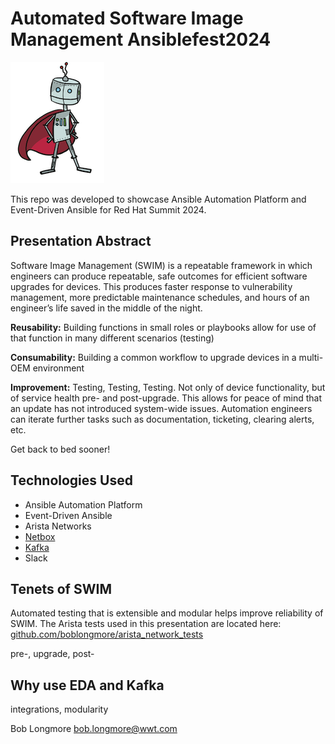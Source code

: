 # Automated Software Image Management Ansiblefest2024


![Platform Pete](images/platform_pete.png)

This repo was developed to showcase Ansible Automation Platform and Event-Driven Ansible for Red Hat Summit 2024.

## Presentation Abstract

Software Image Management (SWIM) is a repeatable framework in which engineers can produce repeatable, safe outcomes for efficient software upgrades for devices. This produces faster response to vulnerability management, more predictable maintenance schedules, and hours of an engineer’s life saved in the middle of the night.

**Reusability:** Building functions in small roles or playbooks allow for use of that function in many different scenarios (testing)

**Consumability:** Building a common workflow to upgrade devices in a multi-OEM environment

**Improvement:** Testing, Testing, Testing. Not only of device functionality, but of service health pre- and post-upgrade. This allows for peace of mind that an update has not introduced system-wide issues. Automation engineers can iterate further tasks such as documentation, ticketing, clearing alerts, etc.

Get back to bed sooner!


## Technologies Used

- Ansible Automation Platform
- Event-Driven Ansible
- Arista Networks
- [Netbox](https://github.com/netbox-community/netbox-docker)
- [Kafka](https://hub.docker.com/r/landoop/fast-data-dev)
- Slack

## Tenets of SWIM

Automated testing that is extensible and modular helps improve reliability of SWIM. The Arista tests used in this presentation are located here: [github.com/boblongmore/arista_network_tests](https://github.com/boblongmore/arista_network_tests)

pre-, upgrade, post-

## Why use EDA and Kafka

integrations, modularity

Bob Longmore bob.longmore@wwt.com
